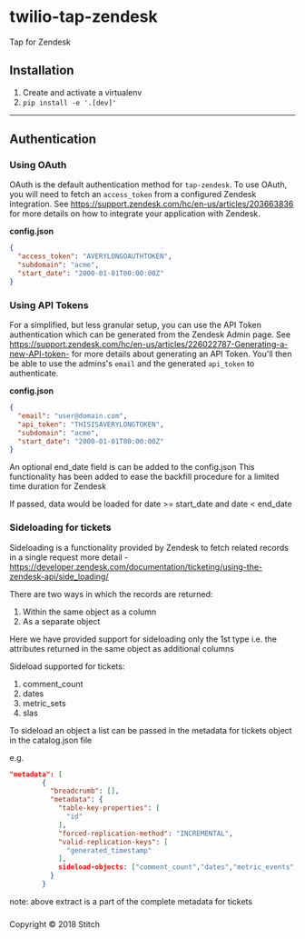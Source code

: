 # twilio-tap-zendesk
Tap for Zendesk

## Installation

1. Create and activate a virtualenv
1. `pip install -e '.[dev]'`

---

## Authentication

### Using OAuth

OAuth is the default authentication method for `tap-zendesk`. To use OAuth, you will need to fetch an `access_token` from a configured Zendesk integration. See https://support.zendesk.com/hc/en-us/articles/203663836 for more details on how to integrate your application with Zendesk.

**config.json**
```json
{
  "access_token": "AVERYLONGOAUTHTOKEN",
  "subdomain": "acme",
  "start_date": "2000-01-01T00:00:00Z"
}


```

### Using API Tokens

For a simplified, but less granular setup, you can use the API Token authentication which can be generated from the Zendesk Admin page. See https://support.zendesk.com/hc/en-us/articles/226022787-Generating-a-new-API-token- for more details about generating an API Token. You'll then be able to use the admins's `email` and the generated `api_token` to authenticate.

**config.json**
```json
{
  "email": "user@domain.com",
  "api_token": "THISISAVERYLONGTOKEN",
  "subdomain": "acme",
  "start_date": "2000-01-01T00:00:00Z"
}
```

An optional end_date field is can be added to the config.json 
This functionality has been added to ease the backfill procedure for a limited time duration for Zendesk

If passed, data would be loaded for date >= start_date and date < end_date

### Sideloading for tickets

Sideloading is a functionality provided by Zendesk to fetch related records in a single request 
more detail - https://developer.zendesk.com/documentation/ticketing/using-the-zendesk-api/side_loading/

There are two ways in which the records are returned:

1. Within the same object as a column
2. As a separate object 

Here we have provided support for sideloading only the 1st type i.e. the attributes returned in the same object as additional columns

Sideload supported for tickets:
1. comment_count
2. dates
3. metric_sets
4. slas

To sideload an object a list can be passed in the metadata for tickets object in the catalog.json file

e.g.
```json
"metadata": [
        {
          "breadcrumb": [],
          "metadata": {
            "table-key-properties": [
              "id"
            ],
            "forced-replication-method": "INCREMENTAL",
            "valid-replication-keys": [
              "generated_timestamp"
            ],
            sideload-objects: ["comment_count","dates","metric_events","slas"]
          }
        }
```

note: above extract is a part of the complete metadata for tickets 
### 
Copyright &copy; 2018 Stitch
